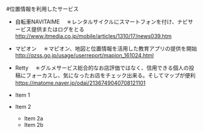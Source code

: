 #位置情報を利用したサービス
* 自転車NAVITAIME
　＊レンタルサイクルにスマートフォンを付け、ナビサービス提供またはログをとる
http://www.itmedia.co.jp/mobile/articles/1310/17/news039.htm
* マピオン
　＊マピオン、地図と位置情報を活用した教育アプリの提供を開始
http://qzss.go.jp/usage/userreport/mapion_161024.html
* Retty
　＊グルメサービス総合的なお店評価ではなく、信用できる個人の投稿にフォーカスし、気になったお店をチェック出来る。そしてマップが便利
https://matome.naver.jp/odai/2136749040708121101
　
　

* Item 1
* Item 2
  * Item 2a
  * Item 2b
